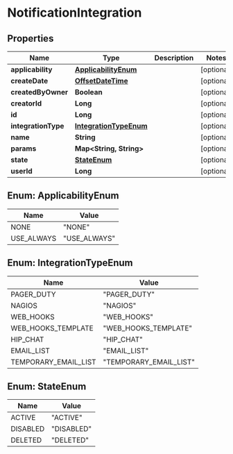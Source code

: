 
# NotificationIntegration

## Properties
Name | Type | Description | Notes
------------ | ------------- | ------------- | -------------
**applicability** | [**ApplicabilityEnum**](#ApplicabilityEnum) |  |  [optional]
**createDate** | [**OffsetDateTime**](OffsetDateTime.md) |  |  [optional]
**createdByOwner** | **Boolean** |  |  [optional]
**creatorId** | **Long** |  |  [optional]
**id** | **Long** |  |  [optional]
**integrationType** | [**IntegrationTypeEnum**](#IntegrationTypeEnum) |  |  [optional]
**name** | **String** |  |  [optional]
**params** | **Map&lt;String, String&gt;** |  |  [optional]
**state** | [**StateEnum**](#StateEnum) |  |  [optional]
**userId** | **Long** |  |  [optional]


<a name="ApplicabilityEnum"></a>
## Enum: ApplicabilityEnum
Name | Value
---- | -----
NONE | &quot;NONE&quot;
USE_ALWAYS | &quot;USE_ALWAYS&quot;


<a name="IntegrationTypeEnum"></a>
## Enum: IntegrationTypeEnum
Name | Value
---- | -----
PAGER_DUTY | &quot;PAGER_DUTY&quot;
NAGIOS | &quot;NAGIOS&quot;
WEB_HOOKS | &quot;WEB_HOOKS&quot;
WEB_HOOKS_TEMPLATE | &quot;WEB_HOOKS_TEMPLATE&quot;
HIP_CHAT | &quot;HIP_CHAT&quot;
EMAIL_LIST | &quot;EMAIL_LIST&quot;
TEMPORARY_EMAIL_LIST | &quot;TEMPORARY_EMAIL_LIST&quot;


<a name="StateEnum"></a>
## Enum: StateEnum
Name | Value
---- | -----
ACTIVE | &quot;ACTIVE&quot;
DISABLED | &quot;DISABLED&quot;
DELETED | &quot;DELETED&quot;



